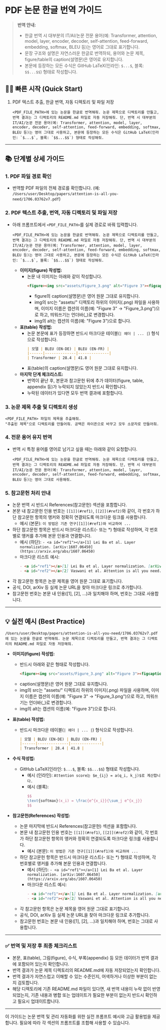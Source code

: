 # PDF 논문 한글 번역 가이드

> **번역 안내:**
> - 한글 번역 시 대부분의 IT/AI/논문 전문 용어(예: Transformer, attention, model, layer, encoder, decoder, self-attention, feed-forward, embedding, softmax, BLEU 등)는 영어로 그대로 표기합니다.
> - 문장 구조와 설명은 자연스러운 한글로 번역하되, 용어와 논문 제목, figure/table의 caption(설명문)은 영어로 유지합니다.
> - 본문에 등장하는 모든 수식은 GitHub LaTeX(인라인: `$...$`, 블록: `$$...$$`) 형태로 작성합니다.

## 🏃‍♂️ 빠른 시작 (Quick Start)

1. PDF 텍스트 추출, 한글 번역, 자동 디렉토리 및 파일 저장
   ```
   <PDF_FILE_PATH>에 있는 논문을 한글로 번역해줘. 논문 제목으로 디렉토리를 만들고, 번역 결과는 그 디렉토리의 README.md 파일로 자동 저장해줘. 단, 번역 시 대부분의 IT/AI/논문 전문 용어(예: Transformer, attention, model, layer, encoder, decoder, self-attention, feed-forward, embedding, softmax, BLEU 등)는 영어 그대로 사용하고, 본문에 등장하는 모든 수식은 GitHub LaTeX(인라인: `$...$`, 블록: `$$...$$`) 형태로 작성해줘.
   ```

---

## 📚 단계별 상세 가이드

### 1. PDF 파일 경로 확인
- 번역할 PDF 파일의 전체 경로를 확인합니다. (예: `/Users/user/Desktop/papers/attention-is-all-you-need/1706.03762v7.pdf`)

### 2. PDF 텍스트 추출, 번역, 자동 디렉토리 및 파일 저장
- 아래 프롬프트에서 `<PDF_FILE_PATH>`를 실제 경로로 바꿔 입력합니다.
  ```
  <PDF_FILE_PATH>에 있는 논문을 한글로 번역해줘. 논문 제목으로 디렉토리를 만들고, 번역 결과는 그 디렉토리의 README.md 파일로 자동 저장해줘. 단, 번역 시 대부분의 IT/AI/논문 전문 용어(예: Transformer, attention, model, layer, encoder, decoder, self-attention, feed-forward, embedding, softmax, BLEU 등)는 영어 그대로 사용하고, 본문에 등장하는 모든 수식은 GitHub LaTeX(인라인: `$...$`, 블록: `$$...$$`) 형태로 작성해줘.
  ```
  - **이미지(figure) 작성법:**
    - 논문 내 이미지는 아래와 같이 작성합니다.
        ```html
        <figure><img src="assets/Figure_3.png" alt="Figure 3"><figcaption><p>Figure 3: ...</p></figcaption></figure>
        ```
      - figure의 caption(설명문)은 영어 원문 그대로 유지합니다.
      - img의 src는 "assets/" 디렉토리 하위의 이미지(.png) 파일을 사용하며, 이미지 이름은 캡션의 이름(예: "Figure 3" → "Figure_3.png")으로 하고, 띄워쓰기는 언더바(_)로 변경합니다.
      - img의 alt는 캡션의 이름(예: "Figure 3")으로 합니다.
  - **표(table) 작성법:**
    - 논문 본문에 표가 등장하면 반드시 마크다운 테이블(`| 헤더 | ... |`) 형식으로 작성합니다.
      ```markdown
      | 모델 | BLEU (EN-DE) | BLEU (EN-FR) |
      |------|--------------|--------------|
      | Transformer | 28.4 | 41.8 |
      ```
    - 표(table)의 caption(설명문)도 영어 원문 그대로 유지합니다.
  - **마지막 단계 체크리스트:**
    - 번역이 끝난 후, 본문과 참고문헌 뒤에 추가 데이터(figure, table, appendix 등)가 누락되지 않았는지 반드시 확인합니다.
    - 누락된 데이터가 있다면 모두 번역 결과에 포함합니다.

### 3. 논문 제목 추출 및 디렉토리 생성
  ```
  <PDF_FILE_PATH> 파일의 제목을 추출해줘.
  "추출된 제목"으로 디렉토리를 만들어줘. 공백은 하이픈으로 바꾸고 모두 소문자로 만들어줘.
  ```

### 4. 전문 용어 유지 번역
- 번역 시 특정 용어를 영어로 남기고 싶을 때는 아래와 같이 요청합니다.
  ```
  <PDF_FILE_PATH>에 있는 논문을 한글로 번역해줘. 논문 제목으로 디렉토리를 만들고, 번역 결과는 그 디렉토리의 README.md 파일로 자동 저장해줘. 단, 번역 시 대부분의 IT/AI/논문 전문 용어(예: Transformer, attention, model, layer, encoder, decoder, self-attention, feed-forward, embedding, softmax, BLEU 등)는 영어 그대로 사용해줘.
  ```

### 5. 참고문헌 처리 안내
- 논문 번역 시 반드시 References(참고문헌) 섹션을 포함합니다.
- 본문 내 참고문헌 인용 번호는 `[[1]](#ref1)`, `[[2]](#ref2)`와 같이, 각 번호가 하단 참고문헌 항목의 앵커와 정확히 연결되도록 마크다운 링크를 사용합니다.
  - 예시 (본문): `이 방법은 기존 연구[[1]](#ref1)와 비교하여 ...`
- 하단 참고문헌 항목은 반드시 마크다운 리스트(- 또는 *) 형태로 작성하며, 각 번호별로 앵커를 추가해 본문 인용과 연결합니다.
  - 예시 (하단): `- <a id="ref1"></a>[1] Lei Ba et al. Layer normalization. [arXiv:1607.06450](https://arxiv.org/abs/1607.06450)`
  - 마크다운 리스트 예시:
    ```markdown
    - <a id="ref1"></a>[1] Lei Ba et al. Layer normalization. [arXiv:1607.06450](https://arxiv.org/abs/1607.06450)
    - <a id="ref2"></a>[2] Vaswani et al. Attention is all you need. [arXiv:1706.03762](https://arxiv.org/abs/1706.03762)
    ```
- 각 참고문헌 항목은 논문 제목을 영어 원문 그대로 표기합니다.
- 공식, DOI, arXiv 등 실제 논문 URL을 찾아 마크다운 링크로 추가합니다.
- 참고문헌 번호는 본문 내 인용([1], [2], ...)과 일치해야 하며, 번호는 그대로 사용합니다.

---

## 💡 실전 예시 (Best Practice)

```
/Users/user/Desktop/papers/attention-is-all-you-need/1706.03762v7.pdf 에 있는 논문을 한글로 번역해줘. 논문 제목으로 디렉토리를 만들고, 번역 결과는 그 디렉토리의 README.md 파일로 자동 저장해줘.
```

- **이미지(figure) 작성법:**
  - 반드시 아래와 같은 형태로 작성합니다.
    ```html
    <figure><img src="assets/Figure_3.png" alt="Figure 3"><figcaption><p>Figure 3: ...</p></figcaption></figure>
    ```
  - caption(설명문)은 영어 원문 그대로 유지합니다.
  - img의 src는 "assets/" 디렉토리 하위의 이미지(.png) 파일을 사용하며, 이미지 이름은 캡션의 이름(예: "Figure 3" → "Figure_3.png")으로 하고, 띄워쓰기는 언더바(_)로 변경합니다.
  - img의 alt는 캡션의 이름(예: "Figure 3")으로 합니다.

- **표(table) 작성법:**
  - 반드시 마크다운 테이블(`| 헤더 | ... |`) 형식으로 작성합니다.
    ```markdown
    | 모델 | BLEU (EN-DE) | BLEU (EN-FR) |
    |------|--------------|--------------|
    | Transformer | 28.4 | 41.8 |
    ```

- **수식 작성법:**
  - GitHub LaTeX(인라인: `$...$`, 블록: `$$...$$`) 형태로 작성합니다.
    - 예시 (인라인): `Attention score는 $e_{ij} = a(q_i, k_j)$로 계산합니다.`
    - 예시 (블록):
      ```latex
      $$
      \text{softmax}(x_i) = \frac{e^{x_i}}{\sum_j e^{x_j}}
      $$
      ```

- **참고문헌(References) 작성법:**
  - 논문 마지막에 반드시 References(참고문헌) 섹션을 포함합니다.
  - 본문 내 참고문헌 인용 번호는 `[[1]](#ref1)`, `[[2]](#ref2)`와 같이, 각 번호가 하단 참고문헌 항목의 앵커와 정확히 연결되도록 마크다운 링크를 사용합니다.
    - 예시 (본문): `이 방법은 기존 연구[[1]](#ref1)와 비교하여 ...`
  - 하단 참고문헌 항목은 반드시 마크다운 리스트(- 또는 *) 형태로 작성하며, 각 번호별로 앵커를 추가해 본문 인용과 연결합니다.
    - 예시 (하단): `- <a id="ref1"></a>[1] Lei Ba et al. Layer normalization. [arXiv:1607.06450](https://arxiv.org/abs/1607.06450)`
    - 마크다운 리스트 예시:
      ```markdown
      - <a id="ref1"></a>[1] Lei Ba et al. Layer normalization. [arXiv:1607.06450](https://arxiv.org/abs/1607.06450)
      - <a id="ref2"></a>[2] Vaswani et al. Attention is all you need. [arXiv:1706.03762](https://arxiv.org/abs/1706.03762)
      ```
  - 각 참고문헌 항목은 논문 제목을 영어 원문 그대로 표기합니다.
  - 공식, DOI, arXiv 등 실제 논문 URL을 찾아 마크다운 링크로 추가합니다.
  - 참고문헌 번호는 본문 내 인용([1], [2], ...)과 일치해야 하며, 번호는 그대로 사용합니다.

---

### ✅ 번역 및 저장 후 최종 체크리스트
- 본문, 표(table), 그림(figure), 수식, 부록(appendix) 등 모든 데이터가 번역 결과에 포함되어 있는지 확인합니다.
- 번역 결과가 논문 제목 디렉토리의 README.md에 자동 저장되었는지 확인합니다.
- 번역 결과가 자연스럽고 이해할 수 있는 수준인지, 어색하거나 이상한 부분이 없는지 검토합니다.
- 해당 디렉토리에 기존 README.md 파일이 있다면, 새 번역 내용이 누락 없이 반영되었는지, 기존 내용과 병합 또는 업데이트가 필요한 부분이 없는지 반드시 확인하고 필요시 업데이트합니다.

---

이 가이드는 논문 번역 및 관리 자동화를 위한 실전 프롬프트 예시와 고급 활용법을 제공합니다. 필요에 따라 각 섹션의 프롬프트를 조합해 사용할 수 있습니다.
